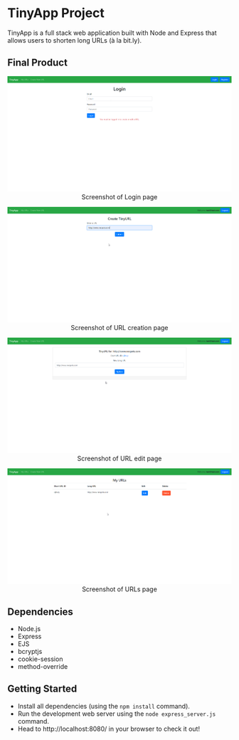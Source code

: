# TinyApp Project

TinyApp is a full stack web application built with Node and Express that allows users to shorten long URLs (à la bit.ly).

## Final Product

<p align="center">
  <img src="https://github.com/WillWSmith/tinyapp/blob/master/docs/login-reqs.png?raw=true" alt="Screenshot of Login page">
  <br>
  Screenshot of Login page
</p>

<p align="center">
  <img src="https://github.com/WillWSmith/tinyapp/blob/master/docs/create-url.png?raw=true" alt="Screenshot of URL creation page">
  <br>
  Screenshot of URL creation page
</p>

<p align="center">
  <img src="https://github.com/WillWSmith/tinyapp/blob/master/docs/url-edit.png?raw=true" alt="Screenshot of URL edit page">
  <br>
  Screenshot of URL edit page
</p>

<p align="center">
  <img src="https://github.com/WillWSmith/tinyapp/blob/master/docs/urls-page.png?raw=true" alt="Screenshot of URLs page">
  <br>
  Screenshot of URLs page
</p>

## Dependencies

- Node.js
- Express
- EJS
- bcryptjs
- cookie-session
- method-override

## Getting Started

- Install all dependencies (using the `npm install` command).
- Run the development web server using the `node express_server.js` command.
- Head to http://localhost:8080/ in your browser to check it out!
